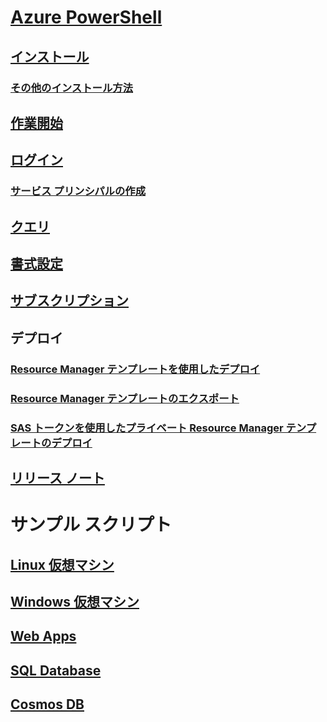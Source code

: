 # [Azure PowerShell](overview.md)
## [インストール](install-azurerm-ps.md)
### [その他のインストール方法](other-install.md)
## [作業開始](get-started-azureps.md)
## [ログイン](authenticate-azureps.md)
### [サービス プリンシパルの作成](create-azure-service-principal-azureps.md)
## [クエリ](queries-azureps.md)
## [書式設定](formatting-output.md)
## [サブスクリプション](manage-subscriptions-azureps.md)
## デプロイ
### [Resource Manager テンプレートを使用したデプロイ](https://docs.microsoft.com/azure/azure-resource-manager/resource-group-template-deploy)
### [Resource Manager テンプレートのエクスポート](https://docs.microsoft.com/azure/azure-resource-manager/resource-manager-export-template-powershell)
### [SAS トークンを使用したプライベート Resource Manager テンプレートのデプロイ](https://docs.microsoft.com/azure/azure-resource-manager/resource-manager-powershell-sas-token)
## [リリース ノート](release-notes-azureps.md)

# サンプル スクリプト
## [Linux 仮想マシン](https://docs.microsoft.com/azure/virtual-machines/linux/powershell-samples?toc=%2fpowershell%2fmodule%2ftoc.json)
## [Windows 仮想マシン](https://docs.microsoft.com/azure/virtual-machines/windows/powershell-samples?toc=%2fpowershell%2fmodule%2ftoc.json)
## [Web Apps](https://docs.microsoft.com/azure/app-service-web/app-service-powershell-samples?toc=%2fpowershell%2fmodule%2ftoc.json)
## [SQL Database](https://docs.microsoft.com/azure/sql-database/sql-database-powershell-samples?toc=%2fpowershell%2fmodule%2ftoc.json)
## [Cosmos DB](https://docs.microsoft.com/azure/cosmos-db/powershell-samples?toc=%2fpowershell%2fmodules%2ftoc.json)
